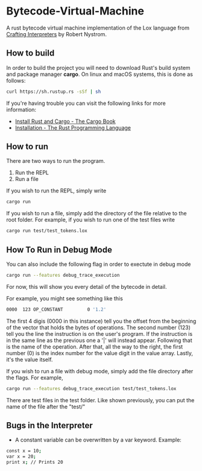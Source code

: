 # Bytecode-Virtual-Machine
A rust bytecode virtual machine implementation of the Lox language from [Crafting Interpreters](https://craftinginterpreters.com) by Robert Nystrom.

## How to build
In order to build the project you will need to download Rust's build system and package manager **cargo**. On linux and macOS systems, this is done as follows:
```bash
curl https://sh.rustup.rs -sSf | sh
```
If you're having trouble you can visit the following links for more information:
* [Install Rust and Cargo - The Cargo Book](https://doc.rust-lang.org/cargo/getting-started/installation.html)
* [Installation - The Rust Programming Language](https://doc.rust-lang.org/book/ch01-01-installation.html)


## How to run
There are two ways to run the program.
1) Run the REPL
2) Run a file
 
If you wish to run the REPL, simply write 
```bash
cargo run
```
If you wish to run a file, simply add the directory of the file relative to the root folder. For example, if you wish to run one of the test files write
```bash
cargo run test/test_tokens.lox
```


## How To Run in Debug Mode
You can also include the following flag in order to exectute in debug mode
```bash
cargo run --features debug_trace_execution
```
For now, this will show you every detail of the bytecode in detail.

For example, you might see something like this
```bash
0000  123 OP_CONSTANT         0 '1.2'
```
The first 4 digis (0000 in this instance) tell you the offset from the beginning of the
vector that holds the bytes of operations. The second number (123) tell you the line the 
instruction is on the user's program. If the instruction is in the same line as the previous one
a '|' will instead appear. Following that is the name of the operation. After that, all the way
to the right, the first number (0) is the index number for the value digit in the value array.
Lastly, it's the value itself.

If you wish to run a file with debug mode, simply add the file directory after the flags. For example,
```bash
cargo run --features debug_trace_execution test/test_tokens.lox
```
There are test files in the test folder. Like shown previously, you can put the name of the file after the "test/"

## Bugs in the Interpreter
 - A constant variable can be overwritten by a var keyword. Example:
 ```bash
 const x = 10;
 var x = 20;
 print x; // Prints 20
 ```
 


